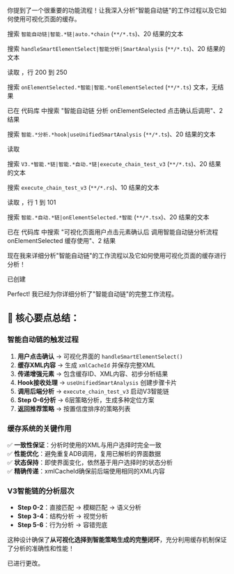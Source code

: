 你提到了一个很重要的功能流程！让我深入分析"智能自动链"的工作过程以及它如何使用可视化页面的缓存。 

搜索 `智能自动链|智能.*链|auto.*chain` (`**/*.ts`)、20 结果的文本

搜索 `handleSmartElementSelect|智能分析|SmartAnalysis` (`**/*.ts`)、20 结果的文本

读取 [](file:///d%3A/rust/active-projects/%E5%B0%8F%E7%BA%A2%E4%B9%A6/employeeGUI/src/components/universal-ui/views/visual-view/VisualPageAnalyzerContent.tsx#200-200)，行 200 到 250

搜索 `onElementSelected.*智能|智能.*onElementSelected` (`**/*.ts`) 文本，无结果

已在 代码库 中搜索 "智能自动链 分析 onElementSelected 点击确认后调用"、2 结果

搜索 `智能.*分析.*hook|useUnifiedSmartAnalysis` (`**/*.ts`)、20 结果的文本

读取 [](file:///d%3A/rust/active-projects/%E5%B0%8F%E7%BA%A2%E4%B9%A6/employeeGUI/src/hooks/useUnifiedSmartAnalysis.ts)

搜索 `V3.*智能.*链|智能.*自动.*链|execute_chain_test_v3` (`**/*.ts`)、20 结果的文本

搜索 `execute_chain_test_v3` (`**/*.rs`)、10 结果的文本

读取 [](file:///d%3A/rust/active-projects/%E5%B0%8F%E7%BA%A2%E4%B9%A6/employeeGUI/src-tauri/src/exec/v3/commands.rs#1-1)，行 1 到 101

搜索 `智能.*自动.*链|onElementSelected.*智能` (`**/*.tsx`)、20 结果的文本

已在 代码库 中搜索 "可视化页面用户点击元素确认后 调用智能自动链分析流程 onElementSelected 缓存使用"、2 结果

现在我来详细分析"智能自动链"的工作流程以及它如何使用可视化页面的缓存进行分析！ 

已创建 [](file:///d%3A/rust/active-projects/%E5%B0%8F%E7%BA%A2%E4%B9%A6/employeeGUI/docs/xml%E5%8F%AF%E8%A7%86%E5%8C%96%E5%88%86%E6%9E%90/%F0%9F%A7%A0%20%E6%99%BA%E8%83%BD%E8%87%AA%E5%8A%A8%E9%93%BE%E5%88%86%E6%9E%90%E6%B5%81%E7%A8%8B%E8%AF%A6%E8%A7%A3.md)

Perfect! 我已经为你详细分析了"智能自动链"的完整工作流程。

## 🎯 核心要点总结：

### **智能自动链的触发过程**

1. **用户点击确认** → 可视化界面的 `handleSmartElementSelect()`
2. **缓存XML内容** → 生成 `xmlCacheId` 并保存完整XML
3. **传递增强元素** → 包含缓存ID、XML内容、初步分析结果
4. **Hook接收处理** → `useUnifiedSmartAnalysis` 创建步骤卡片
5. **调用后端分析** → `execute_chain_test_v3` 启动V3智能链
6. **Step 0-6分析** → 6层策略分析，生成多种定位方案
7. **返回推荐策略** → 按置信度排序的策略列表

### **缓存系统的关键作用**

✅ **一致性保证**：分析时使用的XML与用户选择时完全一致  
✅ **性能优化**：避免重复ADB调用，复用已解析的界面数据  
✅ **状态保持**：即使界面变化，依然基于用户选择时的状态分析  
✅ **精确传递**：xmlCacheId确保前后端使用相同的XML内容  

### **V3智能链的分析层次**

- **Step 0-2**：直接匹配 → 模糊匹配 → 语义分析
- **Step 3-4**：结构分析 → 视觉分析  
- **Step 5-6**：行为分析 → 容错兜底

这种设计确保了**从可视化选择到智能策略生成的完整闭环**，充分利用缓存机制保证了分析的准确性和性能！

已进行更改。